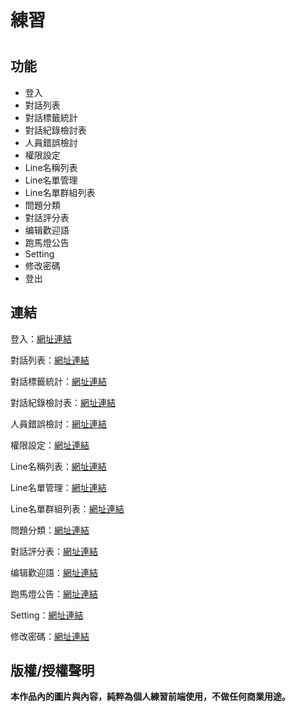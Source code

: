# 練習 <h1>

## 功能
* 登入
* 對話列表
* 對話標籤統計
* 對話紀錄檢討表
* 人員錯誤檢討
* 權限設定
* Line名稱列表
* Line名單管理
* Line名單群組列表
* 問題分類
* 對話評分表
* 编辑歡迎語
* 跑馬燈公告
* Setting
* 修改密碼
* 登出

  


## 連結
登入：[網址連結](https://j-mingyan.github.io/backendSystem/index.html)

對話列表：[網址連結](https://j-mingyan.github.io/backendSystem/index2.html)

對話標籤統計：[網址連結](https://j-mingyan.github.io/backendSystem/index3.html)

對話紀錄檢討表：[網址連結](https://j-mingyan.github.io/backendSystem/index4.html)

人員錯誤檢討：[網址連結](https://j-mingyan.github.io/backendSystem/index5.html)

權限設定：[網址連結](https://j-mingyan.github.io/backendSystem/index6.html)

Line名稱列表：[網址連結](https://j-mingyan.github.io/backendSystem/index7.html)

Line名單管理：[網址連結](https://j-mingyan.github.io/backendSystem/index8.html)

Line名單群組列表：[網址連結](https://j-mingyan.github.io/backendSystem/index9.html)

問題分類：[網址連結](https://j-mingyan.github.io/backendSystem/index10.html)

對話評分表：[網址連結](https://j-mingyan.github.io/backendSystem/index11.html)

编辑歡迎語：[網址連結](https://j-mingyan.github.io/backendSystem/index12.html)

跑馬燈公告：[網址連結](https://j-mingyan.github.io/backendSystem/index13.html)

Setting：[網址連結](https://j-mingyan.github.io/backendSystem/index14.html)

修改密碼：[網址連結](https://j-mingyan.github.io/backendSystem/index15.html)



## 版權/授權聲明
**本作品內的圖片與內容，純粹為個人練習前端使用，不做任何商業用途。**

